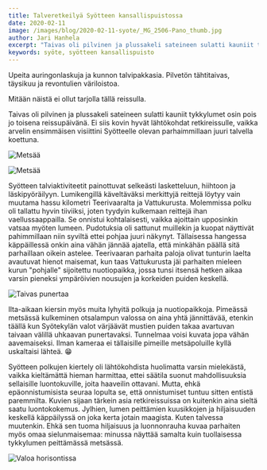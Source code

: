 ```yaml
---
title: Talveretkeilyä Syötteen kansallispuistossa
date: 2020-02-11
image: /images/blog/2020-02-11-syote/_MG_2506-Pano_thumb.jpg
author: Jari Hanhela
excerpt: "Taivas oli pilvinen ja plussakeli sateineen sulatti kauniit tykkylumet osin pois jo toisena reissupäivänä. Ei siis kovin hyvät lähtökohdat retkireissulle, vaikka arvelin ensimmäisen visiittini Syötteelle olevan parhaimmillaan juuri talvella koettuna."
keywords: syöte, syötteen kansallispuisto
---
```


Upeita auringonlaskuja ja kunnon talvipakkasia. Pilvetön tähtitaivas, täysikuu ja revontulien väriloistoa.

Mitään näistä ei ollut tarjolla tällä reissulla.

Taivas oli pilvinen ja plussakeli sateineen sulatti kauniit tykkylumet osin pois jo toisena reissupäivänä. Ei siis kovin hyvät lähtökohdat retkireissulle, vaikka arvelin ensimmäisen visiittini Syötteelle olevan parhaimmillaan juuri talvella koettuna.

![Metsää](/images/blog/2020-02-11-syote/_MG_2506-Pano_thumb.jpg)

![Metsää](/images/blog/2020-02-11-syote/_MG_2633_thumb.jpg)

Syötteen talviaktiviteetit painottuvat selkeästi lasketteluun, hiihtoon ja läskipyöräilyyn. Lumikengillä käveltäväksi merkittyjä reittejä löytyy vain muutama hassu kilometri Teerivaaralta ja Vattukurusta. Molemmissa polku oli tallattu hyvin tiiviiksi, joten tyydyin kulkemaan reittejä ihan vaellussaappailla. Se onnistui kohtalaisesti, vaikka ajoittain upposinkin vatsaa myöten lumeen. Pudotuksia oli sattunut muillekin ja kuopat näyttivät pahimmillaan niin syviltä ettei pohjaa juuri näkynyt. Tällaisessa hangessa käppäillessä onkin aina vähän jännää ajatella, että minkähän päällä sitä parhaillaan oikein astelee. Teerivaaran parhaita paloja olivat tunturin laelta avautuvat hienot maisemat, kun taas Vattukurusta jäi parhaiten mieleen kurun "pohjalle" sijoitettu nuotiopaikka, jossa tunsi itsensä hetken aikaa varsin pieneksi ympäröivien nousujen ja korkeiden puiden keskellä.

![Taivas punertaa](/images/blog/2020-02-11-syote/_MG_2749_thumb.jpg)

Ilta-aikaan kiersin myös muita lyhyitä polkuja ja nuotiopaikkoja. Pimeässä metsässä kulkeminen otsalampun valossa on aina yhtä jännittävää, etenkin täällä kun Syötekylän valot värjäävät mustien puiden takaa avartuvan taivaan välillä uhkaavan punertavaksi. Tunnelmaa voisi kuvata jopa vähän aavemaiseksi. Ilman kameraa ei tällaisille pimeille metsäpoluille kyllä uskaltaisi lähteä. 😁

Syötteen polkujen kiertely oli lähtökohdista huolimatta varsin mielekästä, vaikka kieltämättä hieman harmittaa, ettei säätila suonut mahdollisuuksia sellaisille luontokuville, joita haaveilin ottavani. Mutta, ehkä epäonnistumisista seuraa lopulta se, että onnistumiset tuntuu sitten entistä paremmilta. Kuvien sijaan tärkein asia retkireissuissa on kuitenkin aina sieltä saatu luontokokemus. Jylhien, lumen peittämien kuusikkojen ja hiljaisuuden keskellä käppäilyssä on joka kerta jotain  maagista. Kuten talvessa muutenkin. Ehkä sen tuoma hiljaisuus ja luonnonrauha kuvaa parhaiten myös omaa sielunmaisemaa: minussa näyttää samalta kuin tuollaisessa tykkylumen peittämässä metsässä.

![Valoa horisontissa](/images/blog/2020-02-11-syote/_MG_2816-HDR_thumb.jpg)